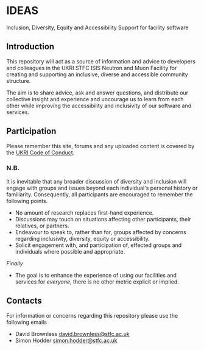 # IDEAS
Inclusion, Diversity, Equity and Accessibility Support for facility software

## Introduction

This repository will act as a source of information and advice to developers and colleagues in the UKRI STFC ISIS Neutron and Muon Facility for creating and supporting an inclusive, diverse and accessible community structure.

The aim is to share advice, ask and answer questions, and distribute our collective insight and experience and uncourage us to learn from each other while improving the accessibility and inclusivity of our software and services.

## Participation

Please remember this site, forums and any uploaded content is covered by the [UKRI Code of Conduct](https://www.ukri.org/wp-content/uploads/2020/10/UKRI-081020-CodeOfConduct.pdf).

### N.B.

It is inevitable that any broader discussion of diversity and inclusion will engage with groups and issues beyond each individual's personal history or familiarity. Consequently, all participants are encouraged to remember the following points.

- No amount of research replaces first-hand experience.
- Discussions may touch on situations affecting other participants, their relatives, or partners.
- Endeavour to speak to, rather than for, groups affected by concerns regarding inclusivity, diversity, equity or accessibility.
- Solicit engagement with, and participation of, effected groups and individuals where possible and appropriate.

_Finally_

- The goal is to enhance the experience of using our facilities and services for _everyone_, there is no other metric explicit or implied.

## Contacts

For information or concerns regarding this repository please use the following emails

- David Brownless david.brownless@stfc.ac.uk
- Simon Hodder simon.hodder@stfc.ac.uk
